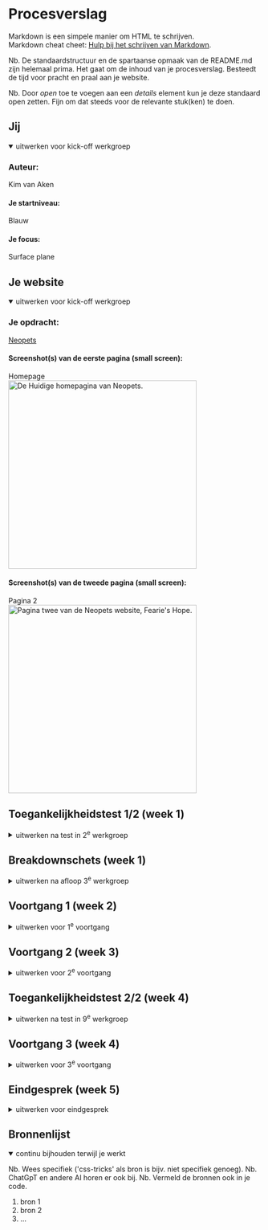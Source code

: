 # Procesverslag

Markdown is een simpele manier om HTML te schrijven.  
Markdown cheat cheet: [Hulp bij het schrijven van Markdown](https://github.com/adam-p/markdown-here/wiki/Markdown-Cheatsheet).

Nb. De standaardstructuur en de spartaanse opmaak van de README.md zijn helemaal prima. Het gaat om de inhoud van je procesverslag. Besteedt de tijd voor pracht en praal aan je website.

Nb. Door _open_ toe te voegen aan een _details_ element kun je deze standaard open zetten. Fijn om dat steeds voor de relevante stuk(ken) te doen.

## Jij

<details open>
  <summary>uitwerken voor kick-off werkgroep</summary>

### Auteur:

Kim van Aken

#### Je startniveau:

Blauw

#### Je focus:

Surface plane

</details>

## Je website

<details open>
  <summary>uitwerken voor kick-off werkgroep</summary>

### Je opdracht:

[Neopets](https://neopets.com/)

#### Screenshot(s) van de eerste pagina (small screen):

Homepage  
 <img src="readme-images/Screenshot_Homepage.png" width="375px" alt="De Huidige homepagina van Neopets.">

#### Screenshot(s) van de tweede pagina (small screen):

Pagina 2  
 <img src="readme-images/Screenshot_Page2.png" width="375px" alt="Pagina twee van de Neopets website, Fearie's Hope.">

</details>

## Toegankelijkheidstest 1/2 (week 1)

<details>
  <summary>uitwerken na test in 2<sup>e</sup> werkgroep</summary>

### Test 1: Voice Over Bevindingen:

Lijst met je bevindingen die in de test naar voren kwamen:

- Hij begint met het voorlezen van de header links.
- Bij het deel over Friends en Foes loops hij vast. (Ik kan niet makkelijk door alle personage's heen scrollen.)
- Omdat sommige objecten worden weergegeven met een link en een plaatje, wordt de link twee kee opgelezen ondanks dat het de link voor hetzelfde is.
- Bij het zijwaartse scrolldeel geeft de narrator alleen "link" aan.
- De H en D knoppen doen niets bij de homepage. H hoort ervoor te zorgen dat je naar de volgende header kan, en de D hoort naar de volgende "Landmark" of "Container" te gaan, dat gebeurt niet op de pagina.

### Test 2: WCAG Checklist Bevindingen:

Gevonden fouten:

- Content:
  Geen fouten.
  <br>
- Global code:
  Geen, de enige gevonden error is het volgende:
  <br>
  <img src="readme-images/enige-error-html.jpg" width="300px" alt="form field element should have an id or name attribute error">
  <br>
- Keyboard
  Er is een focus stijl, maar die kan iets beter geimplementeerd worden.
  Sommige elementen worden overgeslagen bij keyboard focus.
  Zie bijvoorbeeld de button focus:
  <br>
  <img src="readme-images/buttons-focus-state.png" width="300px" alt="Image die de button focus states vergelijkt.">
  <br>
- Mobile and touch
  De scrollbook section op de pagina is een beetje vervormt en erg lang op mobile.
  <br>
  <img src="readme-images/scrollbook-section.png" width="300px" alt="Scrollbook section Neopets.com">
  <br>
- Headings
  Geen fouten.  
  <br>
- Lists:
  Geen fouten.
  <br>
- Images:
  De alt van de images is vaak niet specifiek genoeg. Als er een karakter is die "Walter" heet, is de alt text gewoon "Walter". Mensen die neit kunnen zien weten niet hoe Walter er uitziet.
  <br>
- Media:
  De carrousels op de pagina kunnen niet op pauze.
  <br>
- Controls:
  Links die in broodtekst staan kunnen duidelijker worden aangegeven.
  Buttons zijn a'tjes met een button class, i.p.v. een button.
  <br>
- Appearance:
  Dark mode is niet supported.
  Hoog contrast mode is aanwezig, maar kan beter geimplementeerd worden, zie het volgende:
  <br>
  <img src="readme-images/hoogcontrast1.jpg" width="300px" alt="Broodtekst met hoog contrast.">
  <br>
  <img src="readme-images/hoogcontrast2.jpg" width="300px" alt="Button see more met hoog contrast">
  <br>
- Animation:
  De animaties zijn subtiel, maar dueren zoms erg lang, elementen die "inschuiven" schuiven ook weer langzaam weg als je wegscrollt, misschien beter om te laten staan?
  <br>
- Color contrast:
  Geen fouten.
  <br>

### Kleurenblindheid bevindingen:

- Blue Cone Monochramacy / Achromatomaly:
  Geen problemen met het gebruik van de website
- Monochramacy / Achromatopsia:
  Ook geen problemen, het contrast van de plaatjes en knoppen is goed genoeg om te zien wat er gebeurt.
- Green-Weak / Deuteranamaloy:
  Geen opmerkingen
- Green-blind / Deuteranopia:
  Geen opmerkingen
- Red-weak / Protanomaly:
  Geen opmerkingen
- Red-blind / Protanopia:
  Geen opmerkingen
- Blue-weak / Tritanomaly:
  Geen opmerkingen
- Blue-blind / Tritanopia:
  Geen opmerkingen.

Bij het gebruik van de website heb ik geen momenten gevonden waar kleurenblindheid de effectiviteit van de website tegenhoudt.

### Andere opmerkingen:

De captcha button zit voor elke elementen. Dit is vooral erg irritant op Mobile.
<br>
<img src="readme-images/captcha-button.png" width="240px" alt="Voorbeeld captcha button uitschuiven">
<br>
Sommige secties van de website laden erg sloom. (Bijv de scroll / book section)

</details>

## Breakdownschets (week 1)

<details>
  <summary>uitwerken na afloop 3<sup>e</sup> werkgroep</summary>

### de hele pagina:

  <img src="readme-images/dummy-plaatje.jpg" width="375px" alt="breakdown van de hele pagina">

### dynamisch deel (bijv menu):

  <img src="readme-images/dummy-plaatje.jpg" width="375px" alt="breakdown van een dynamisch deel">

### wellicht nog een dynamisch deel (bijv filter):

  <img src="readme-images/dummy-plaatje.jpg" width="375px" alt="breakdown van nog een dynamisch deel">

</details>

## Voortgang 1 (week 2)

<details>
  <summary>uitwerken voor 1<sup>e</sup> voortgang</summary>

### Stand van zaken

Ik ben veel van HTML vergeten dus ik weet vaak niet of je dingen in een section moeten zetten, of bij in een nieuwe section aan de onderkant.

### Agenda voor meeting

| Leanne                                                                | Chimene                                                  | Martin                                                                               |
| --------------------------------------------------------------------- | -------------------------------------------------------- | ------------------------------------------------------------------------------------ | --------------------------------------------- |
| Hoe maak je een afbeelding van het logo ook een hidden H1 in de HTML? | Hoe kan ik knoppen/afbeeldingen downloaden v.d. website? | Hoe houdt ik een icoon altijd op dezelfde plek in het scherm?                        |
| Moet er voor de ul een nav?                                           | dit als er tijd is                                       | Hoe krijg ik het lettertype van de website in mijn css?                              | Hoe zorg ik dat iets verdwijnt als ik scroll? |
| Bij H2 "Populair, waar die je de img tag?                             | Maakt het uit welk formaat afbeelding je gebruikt?       | Welke waardes zijn het handigst om te gebruiken als je alles responsive wilt houden? |
| Hoe schrijf ik een bepaald stukje in de HTML van de footer?           | Meerdere links stijlen in css. Kan dit zonder classes?   |

| Kim                                                         | Rosalie                                                                         |
| ----------------------------------------------------------- | ------------------------------------------------------------------------------- |
| Hoe maak je een pauze knop voor een carrousel?              | Hoe laat ik een uitklapmenu groeien                                             |
| Hoe maak ik de gekleurde ronde onderkanten bij de sections? | hoe vergroot ik een image binnen een bepaalde box zonder dat die er buiten komt |
| Hoe loop je een animatie?                                   |
| Waarvoor mocht je nou precies wel een class voor gebruiken? |
| Hoe maak ik een dropdown in een nav link menu?              |

### Verslag van meeting

hier na afloop snel de uitkomsten van de meeting vastleggen

- Hebben het font mysterie niet kunnen oplossen (?) Want hij staat goed gelinkt maar hij is niet zichtbaar.

</details>

## Voortgang 2 (week 3)

<details>
  <summary>uitwerken voor 2<sup>e</sup> voortgang</summary>

### Stand van zaken

Ik loop nog erg achter :"D

### Agenda voor meeting

Leanne:

- Hoe connect ik mijn tweede CSS bestand juist aan de HTML?
- Hoe laat ik de Nav werken?
- Hoe importeer ik het juiste lettertype?
- Hoe verwijder je iets op GitHub?

Chimène:

- hoe krijg ik twee a’tjes naast elkaar als button
- bij een section werkt flex niet
- hoe moet ik column toepassen op een bepaalde section
- menu knop snap ik niet hoe die werkt

Kim:

- Lettertype toepassen werkt niet bij de H2 (?)
- background-size: cover; geeft error aan?
- Hoe fix ik de nav button
- Text shadow krijg ik niet hetzelfde?
- Hoe krijg ik de h2 hetzelfde?

Martin:

- Hoe krijg ik dit icoon helemaal links
  -Hoe maak ik dit carousel
- Hoe is dit handig om te maken met grid.
- Moeten alle buttons naar iets leiden?

### Verslag van meeting

hier na afloop snel de uitkomsten van de meeting vastleggen

- punt 1
- punt 2
- nog een punt
- ...

</details>

## Toegankelijkheidstest 2/2 (week 4)

<details>
  <summary>uitwerken na test in 9<sup>e</sup> werkgroep</summary>

### Bevindingen

Lijst met je bevindingen die in de test naar voren kwamen (geef ook aan wat er verbeterd is):

</details>

## Voortgang 3 (week 4)

<details>
  <summary>uitwerken voor 3<sup>e</sup> voortgang</summary>

### Stand van zaken

hier dit ging goed & dit was lastig (neem ook screenshots op van delen van je website en code)

### Agenda voor meeting

samen met je groepje opstellen

| student 1      | student 2          | student 3    | student 4        |
| -------------- | ------------------ | ------------ | ---------------- |
| dit bespreken  | en dit             | en ik dit    | en dan ik dat    |
| en dat ook nog | dit als er tijd is | nog een punt | dit wil ik zeker |
| ...            | ...                | ...          | ...              |

### Verslag van meeting

hier na afloop snel de uitkomsten van de meeting vastleggen

- punt 1
- punt 2
- nog een punt
- ...

</details>

## Eindgesprek (week 5)

<details>
  <summary>uitwerken voor eindgesprek</summary>

### Je uitkomst - karakteristiek screenshots:

  <img src="readme-images/dummy-plaatje.jpg" width="375px" alt="uitomst opdracht 1">

### Dit ging goed/Heb ik geleerd:

Korte omschrijving met plaatjes

  <img src="readme-images/dummy-plaatje.jpg" width="375px" alt="top">

### Dit was lastig/Is niet gelukt:

Korte omschrijving met plaatjes

  <img src="readme-images/dummy-plaatje.jpg" width="375px" alt="bummer">
</details>

## Bronnenlijst

<details open>
  <summary>continu bijhouden terwijl je werkt</summary>

Nb. Wees specifiek ('css-tricks' als bron is bijv. niet specifiek genoeg).
Nb. ChatGpT en andere AI horen er ook bij.
Nb. Vermeld de bronnen ook in je code.

1. bron 1
2. bron 2
3. ...

</details>
